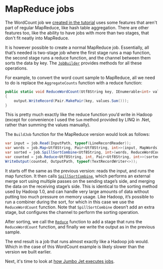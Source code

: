 # MapReduce jobs

The WordCount job we [created in the tutorial](Tutorial1.md) uses some features that aren't
part of regular MapReduce, like hash table aggregation. There are other features too, like the
ability to have jobs with more than two stages, that don't fit neatly into MapReduce.

It is however possible to create a normal MapReduce job. Essentially, all that’s needed is
two-stage job where the first stage runs a map function, the second stage runs a reduce function,
and the channel between them sorts the data by key. The [`JobBuilder`](https://www.ookii.org/docs/jumbo-2.0/html/T_Ookii_Jumbo_Jet_Jobs_Builder_JobBuilder.htm)
provides methods for all these operations.

For example, to convert the word count sample to MapReduce, all we need to do is replace the
`AggregateCounts` function with a reduce function:

```C#
public static void ReduceWordCount(Utf8String key, IEnumerable<int> values, RecordWriter<Pair<Utf8String, int>> output)
{
    output.WriteRecord(Pair.MakePair(key, values.Sum()));
}
```

This is pretty much exactly like the reduce function you’d write in Hadoop (except for convenience
I used the `Sum` method provided by LINQ in .Net, rather than summing the values manually).

The `BuildJob` function for the MapReduce version would look as follows:

```C#
var input = job.Read(InputPath, typeof(LineRecordReader));
var words = job.Map<Utf8String, Pair<Utf8String, int>>(input, MapWords);
var sorted = job.SpillSortCombine<Utf8String, int>(words, ReduceWordCount);
var counted = job.Reduce<Utf8String, int, Pair<Utf8String, int>>(sorted, ReduceWordCount);
WriteOutput(counted, OutputPath, typeof(TextRecordWriter<>));
```

It starts off the same as the previous version: reads the input, and runs the map function. It then
calls [`SpillSortCombine`](https://www.ookii.org/docs/jumbo-2.0/html/M_Ookii_Jumbo_Jet_Jobs_Builder_JobBuilder_SpillSortCombine__2.htm),
which performs an external merge sort using multiple passes on the sending stage’s side, and merging
the data on the receiving stage’s side. This is identical to the sorting method used by Hadoop 1.0,
and can handle very large amounts of data without putting too much pressure on memory usage. Like
Hadoop, it’s possible to run a combiner during the sort, for which in this case we use the
`ReduceWordCount` function. Note that `SpillSortCombine` doesn’t add an extra stage, but configures
the channel to perform the sorting operation.

After sorting, we call the [`Reduce`](https://www.ookii.org/docs/jumbo-2.0/html/M_Ookii_Jumbo_Jet_Jobs_Builder_JobBuilder_Reduce__3.htm)
function to add a stage that runs the `ReduceWordCount` function, and finally we write the output as
in the previous sample.

The end result is a job that runs almost exactly like a Hadoop job would. Which in the case of this
WordCount example is likely slower than the version we built earlier.

Next, it's time to look at [how Jumbo Jet executes jobs](JobExecution.md).
